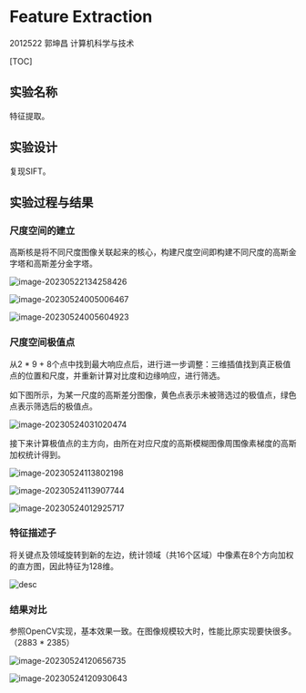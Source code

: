 # Feature Extraction

2012522 郭坤昌 计算机科学与技术

[TOC]

## 实验名称

特征提取。

## 实验设计

复现SIFT。

## 实验过程与结果

### 尺度空间的建立

高斯核是将不同尺度图像关联起来的核心，构建尺度空间即构建不同尺度的高斯金字塔和高斯差分金字塔。

![image-20230522134258426](assets/image-20230522134258426.png)

![image-20230524005006467](assets/image-20230524005006467.png)

![image-20230524005604923](assets/image-20230524005604923.png)



### 尺度空间极值点

从2 * 9 + 8个点中找到最大响应点后，进行进一步调整：三维插值找到真正极值点的位置和尺度，并重新计算对比度和边缘响应，进行筛选。

如下图所示，为某一尺度的高斯差分图像，黄色点表示未被筛选过的极值点，绿色点表示筛选后的极值点。

![image-20230524031020474](assets/image-20230524031020474.png)

接下来计算极值点的主方向，由所在对应尺度的高斯模糊图像周围像素梯度的高斯加权统计得到。

![image-20230524113802198](assets/image-20230524113802198.png)

![image-20230524113907744](assets/image-20230524113907744.png)

![image-20230524012925717](assets/image-20230524012925717.png)

### 特征描述子

将关键点及领域旋转到新的左边，统计领域（共16个区域）中像素在8个方向加权的直方图，因此特征为128维。

![desc](assets/desc.png)

### 结果对比

参照OpenCV实现，基本效果一致。在图像规模较大时，性能比原实现要快很多。（2883 * 2385）

![image-20230524120656735](assets/image-20230524120656735.png)

![image-20230524120930643](assets/image-20230524120930643.png)

